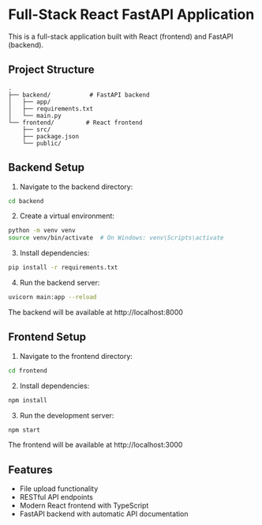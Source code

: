 # Full-Stack React FastAPI Application

This is a full-stack application built with React (frontend) and FastAPI (backend).

## Project Structure
```
.
├── backend/           # FastAPI backend
│   ├── app/
│   ├── requirements.txt
│   └── main.py
└── frontend/         # React frontend
    ├── src/
    ├── package.json
    └── public/
```

## Backend Setup
1. Navigate to the backend directory:
```bash
cd backend
```

2. Create a virtual environment:
```bash
python -m venv venv
source venv/bin/activate  # On Windows: venv\Scripts\activate
```

3. Install dependencies:
```bash
pip install -r requirements.txt
```

4. Run the backend server:
```bash
uvicorn main:app --reload
```

The backend will be available at http://localhost:8000

## Frontend Setup
1. Navigate to the frontend directory:
```bash
cd frontend
```

2. Install dependencies:
```bash
npm install
```

3. Run the development server:
```bash
npm start
```

The frontend will be available at http://localhost:3000

## Features
- File upload functionality
- RESTful API endpoints
- Modern React frontend with TypeScript
- FastAPI backend with automatic API documentation 